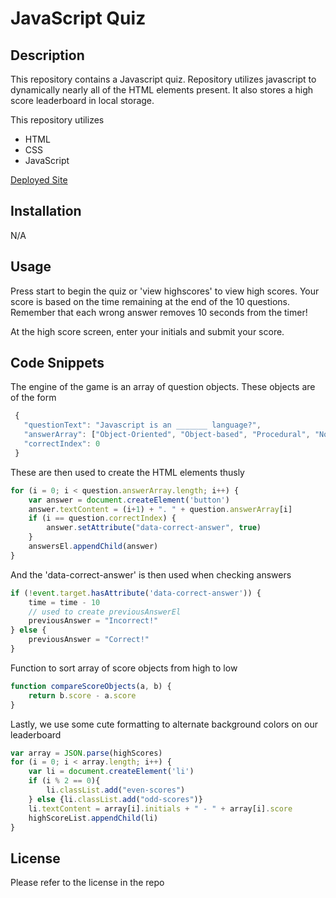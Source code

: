 # JavaScript Quiz

## Description 

This repository contains a Javascript quiz. Repository utilizes javascript to dynamically nearly all of the HTML elements present. It also stores a high score leaderboard in local storage.

This repository utilizes
* HTML
* CSS
* JavaScript

[Deployed Site](https://joedjensen.github.io/javascript-quiz/)

## Installation 
N/A

## Usage 

Press start to begin the quiz or 'view highscores' to view high scores. Your score is based on the time remaining at the end of the 10 questions. Remember that each wrong answer removes 10 seconds from the timer!

At the high score screen, enter your initials and submit your score.

## Code Snippets

The engine of the game is an array of question objects. These objects are of the form 
```Javascript
 {
   "questionText": "Javascript is an _______ language?",
   "answerArray": ["Object-Oriented", "Object-based", "Procedural", "None of the above"],
   "correctIndex": 0
 }
```

These are then used to create the HTML elements thusly
```Javascript
for (i = 0; i < question.answerArray.length; i++) {
    var answer = document.createElement('button')
    answer.textContent = (i+1) + ". " + question.answerArray[i]
    if (i == question.correctIndex) {
        answer.setAttribute("data-correct-answer", true)
    }
    answersEl.appendChild(answer)
}
```

And the 'data-correct-answer' is then used when checking answers
```Javascript
if (!event.target.hasAttribute('data-correct-answer')) {
    time = time - 10
    // used to create previousAnswerEl
    previousAnswer = "Incorrect!"
} else {
    previousAnswer = "Correct!"
}
```
Function to sort array of score objects from high to low
```Javascript
function compareScoreObjects(a, b) {
    return b.score - a.score 
}
```

Lastly, we use some cute formatting to alternate background colors on our leaderboard
```Javascript
var array = JSON.parse(highScores)
for (i = 0; i < array.length; i++) {
    var li = document.createElement('li')
    if (i % 2 == 0){
        li.classList.add("even-scores")
    } else {li.classList.add("odd-scores")}
    li.textContent = array[i].initials + " - " + array[i].score
    highScoreList.appendChild(li)
}
```

## License

Please refer to the license in the repo



